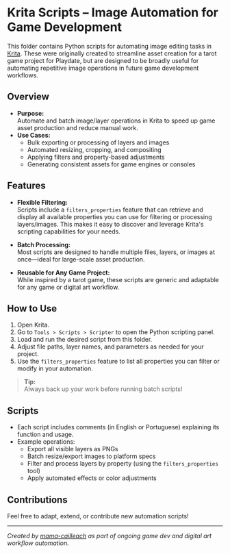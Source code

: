 # Krita Scripts – Image Automation for Game Development

This folder contains Python scripts for automating image editing tasks in [Krita](https://krita.org/en/). These were originally created to streamline asset creation for a tarot game project for Playdate, but are designed to be broadly useful for automating repetitive image operations in future game development workflows.

## Overview

- **Purpose:**  
  Automate and batch image/layer operations in Krita to speed up game asset production and reduce manual work.
- **Use Cases:**  
  - Bulk exporting or processing of layers and images  
  - Automated resizing, cropping, and compositing  
  - Applying filters and property-based adjustments
  - Generating consistent assets for game engines or consoles

## Features

- **Flexible Filtering:**  
  Scripts include a `filters_properties` feature that can retrieve and display all available properties you can use for filtering or processing layers/images. This makes it easy to discover and leverage Krita's scripting capabilities for your needs.

- **Batch Processing:**  
  Most scripts are designed to handle multiple files, layers, or images at once—ideal for large-scale asset production.

- **Reusable for Any Game Project:**  
  While inspired by a tarot game, these scripts are generic and adaptable for any game or digital art workflow.

## How to Use

1. Open Krita.
2. Go to `Tools > Scripts > Scripter` to open the Python scripting panel.
3. Load and run the desired script from this folder.
4. Adjust file paths, layer names, and parameters as needed for your project.
5. Use the `filters_properties` feature to list all properties you can filter or modify in your automation.

> **Tip:**  
> Always back up your work before running batch scripts!

## Scripts

- Each script includes comments (in English or Portuguese) explaining its function and usage.
- Example operations:
  - Export all visible layers as PNGs
  - Batch resize/export images to platform specs
  - Filter and process layers by property (using the `filters_properties` tool)
  - Apply automated effects or color adjustments

## Contributions

Feel free to adapt, extend, or contribute new automation scripts!

---

*Created by [mama-cailleach](https://github.com/mama-cailleach) as part of ongoing game dev and digital art workflow automation.*
